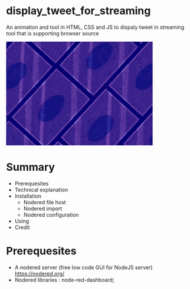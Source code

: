 # display_tweet_for_streaming
An animation and tool in HTML, CSS and JS to dispaly tweet in streaming tool that is supporting browser source

![Demo](https://raw.githubusercontent.com/tainalo2/display_tweet_for_streaming/main/tweet.gif)

# Summary
  - Prerequesites
  - Technical explanation
  - Installation
    - Nodered file host
    - Nodered import
    - Nodered configuration
  - Using
  - Credit


# Prerequesites
  - A nodered server (free low code GUI for NodeJS server) https://nodered.org/
  - Nodered libraries : node-red-dashboard; 
